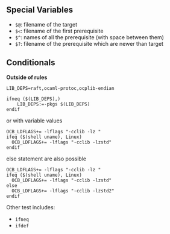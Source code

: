 Special Variables
-----------------

* `$@`: filename of the target 
* `$<`: filename of the first prerequisite
* `$^`: names of all the prerequisite (with space between them)
* `$?`: filename of the prerequisite which are newer than target

Conditionals
------------

**Outside of rules** 

```make
LIB_DEPS=raft,ocaml-protoc,ocplib-endian

ifneq ($(LIB_DEPS),)
	LIB_DEPS:=-pkgs $(LIB_DEPS)
endif
```

or with variable values 

```make
OCB_LDFLAGS+= -lflags "-cclib -lz "
ifeq ($(shell uname), Linux)
  OCB_LDFLAGS+= -lflags "-cclib -lzstd"
endif
```

else statement are also possible 

```make
OCB_LDFLAGS+= -lflags "-cclib -lz "
ifeq ($(shell uname), Linux)
  OCB_LDFLAGS+= -lflags "-cclib -lzstd"
else 
  OCB_LDFLAGS+= -lflags "-cclib -lzstd2"
endif
```

Other test includes:
* `ifneq`
* `ifdef`
